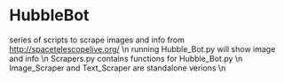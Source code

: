 # HubbleBot
series of scripts to scrape images and info from http://spacetelescopelive.org/ \n
running Hubble_Bot.py will show image and info \n
Scrapers.py contains functions for Hubble_Bot.py \n
Image_Scraper and Text_Scraper are standalone verions \n

